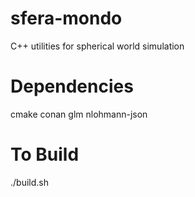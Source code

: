 # sfera-mondo
C++ utilities for spherical world simulation

# Dependencies
cmake
conan
glm
nlohmann-json

# To Build
./build.sh
